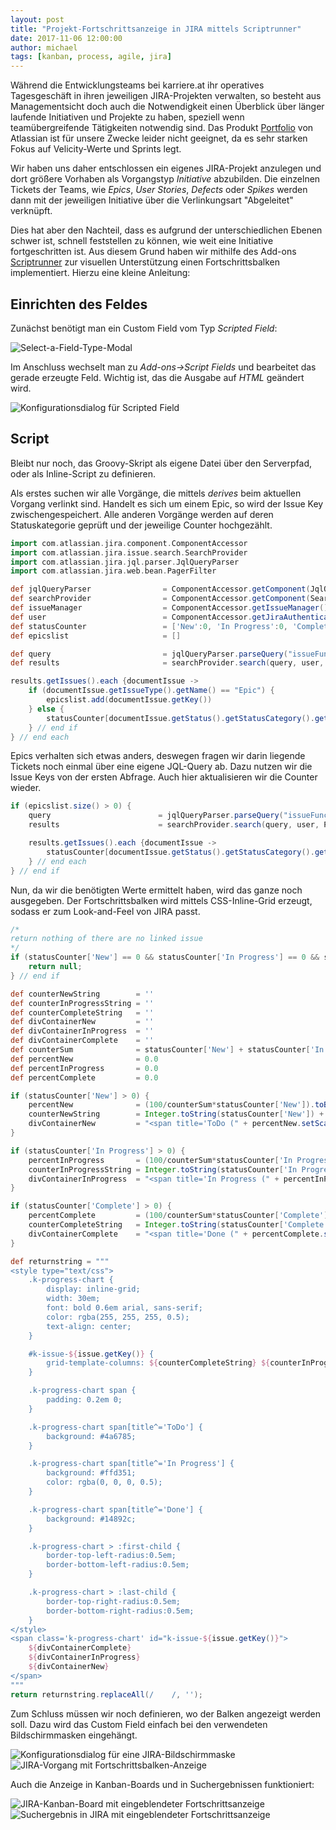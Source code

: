 ```yaml
---
layout: post
title: "Projekt-Fortschrittsanzeige in JIRA mittels Scriptrunner"
date: 2017-11-06 12:00:00
author: michael
tags: [kanban, process, agile, jira]
---
```


Während die Entwicklungsteams bei karriere.at ihr operatives Tagesgeschäft in ihren jeweiligen JIRA-Projekten verwalten, so besteht aus Managementsicht doch auch die Notwendigkeit einen Überblick über länger laufende Initiativen und Projekte zu haben, speziell wenn teamübergreifende Tätigkeiten notwendig sind. Das Produkt [Portfolio](https://www.atlassian.com/software/jira/portfolio) von Atlassian ist für unsere Zwecke leider nicht geeignet, da es sehr starken Fokus auf Velicity-Werte und Sprints legt.

Wir haben uns daher entschlossen ein eigenes JIRA-Projekt anzulegen und dort größere Vorhaben als Vorgangstyp *Initiative* abzubilden. Die einzelnen Tickets der Teams, wie *Epics*, *User Stories*, *Defects* oder *Spikes* werden dann mit der jeweiligen Initiative über die Verlinkungsart "Abgeleitet" verknüpft.

Dies hat aber den Nachteil, dass es aufgrund der unterschiedlichen Ebenen schwer ist, schnell feststellen zu können, wie weit eine Initiative fortgeschritten ist. Aus diesem Grund haben wir mithilfe des Add-ons [Scriptrunner](https://scriptrunner.adaptavist.com/latest/index.html) zur visuellen Unterstützung einen Fortschrittsbalken implementiert. Hierzu eine kleine Anleitung:

## Einrichten des Feldes

Zunächst benötigt man ein Custom Field vom Typ *Scripted Field*:

![Select-a-Field-Type-Modal](/assets/images/jira-progressbar/jira-addfield.png)

Im Anschluss wechselt man zu *Add-ons→Script Fields* und bearbeitet das gerade erzeugte Feld. Wichtig ist, das die Ausgabe auf *HTML* geändert wird.

![Konfigurationsdialog für Scripted Field](/assets/images/jira-progressbar/jira-configurefield.png)

## Script

Bleibt nur noch, das Groovy-Skript als eigene Datei über den Serverpfad, oder als Inline-Script zu definieren.

Als erstes suchen wir alle Vorgänge, die mittels *derives* beim aktuellen Vorgang verlinkt sind. Handelt es sich um einem Epic, so wird der Issue Key zwischengespeichert. Alle anderen Vorgänge werden auf deren Statuskategorie geprüft und der jeweilige Counter hochgezählt.

~~~groovy
import com.atlassian.jira.component.ComponentAccessor
import com.atlassian.jira.issue.search.SearchProvider
import com.atlassian.jira.jql.parser.JqlQueryParser
import com.atlassian.jira.web.bean.PagerFilter

def jqlQueryParser                = ComponentAccessor.getComponent(JqlQueryParser)
def searchProvider                = ComponentAccessor.getComponent(SearchProvider)
def issueManager                  = ComponentAccessor.getIssueManager()
def user                          = ComponentAccessor.getJiraAuthenticationContext().getLoggedInUser()
def statusCounter                 = ['New':0, 'In Progress':0, 'Complete':0]
def epicslist                     = []

def query                         = jqlQueryParser.parseQuery("issueFunction in linkedIssuesOf('issue = " + issue.getKey() + "', 'derives')")
def results                       = searchProvider.search(query, user, PagerFilter.getUnlimitedFilter())

results.getIssues().each {documentIssue ->
    if (documentIssue.getIssueType().getName() == "Epic") {
        epicslist.add(documentIssue.getKey())
    } else {
        statusCounter[documentIssue.getStatus().getStatusCategory().getName()] += 1
    } // end if
} // end each
~~~

Epics verhalten sich etwas anders, deswegen fragen wir darin liegende Tickets noch einmal über eine eigene JQL-Query ab. Dazu nutzen wir die Issue Keys von der ersten Abfrage. Auch hier aktualisieren wir die Counter wieder.

~~~groovy
if (epicslist.size() > 0) {
    query                        = jqlQueryParser.parseQuery("issueFunction in issuesInEpics ('issuekey IN (" + epicslist.join(', ') + ")')")
    results                      = searchProvider.search(query, user, PagerFilter.getUnlimitedFilter())

    results.getIssues().each {documentIssue ->
        statusCounter[documentIssue.getStatus().getStatusCategory().getName()] += 1
    } // end each
} // end if
~~~

Nun, da wir die benötigten Werte ermittelt haben, wird das ganze noch ausgegeben. Der Fortschrittsbalken wird mittels CSS-Inline-Grid erzeugt, sodass er zum Look-and-Feel von JIRA passt.

~~~groovy
/*
return nothing of there are no linked issue
*/
if (statusCounter['New'] == 0 && statusCounter['In Progress'] == 0 && statusCounter['Complete'] == 0) {
    return null;
} // end if

def counterNewString        = ''
def counterInProgressString = ''
def counterCompleteString   = ''
def divContainerNew         = ''
def divContainerInProgress  = ''
def divContainerComplete    = ''
def counterSum              = statusCounter['New'] + statusCounter['In Progress'] + statusCounter['Complete']
def percentNew              = 0.0
def percentInProgress       = 0.0
def percentComplete         = 0.0

if (statusCounter['New'] > 0) {
    percentNew              = (100/counterSum*statusCounter['New']).toBigDecimal()
    counterNewString        = Integer.toString(statusCounter['New']) + 'fr'
    divContainerNew         = "<span title='ToDo (" + percentNew.setScale(0, BigDecimal.ROUND_HALF_UP) + "%)'>" + Integer.toString(statusCounter['New']) + "</span>"
}

if (statusCounter['In Progress'] > 0) {
    percentInProgress       = (100/counterSum*statusCounter['In Progress']).toBigDecimal()
    counterInProgressString = Integer.toString(statusCounter['In Progress']) + 'fr'
    divContainerInProgress  = "<span title='In Progress (" + percentInProgress.setScale(0, BigDecimal.ROUND_HALF_UP) + "%)'>" + Integer.toString(statusCounter['In Progress']) + "</span>"
}

if (statusCounter['Complete'] > 0) {
    percentComplete         = (100/counterSum*statusCounter['Complete']).toBigDecimal()
    counterCompleteString   = Integer.toString(statusCounter['Complete']) + 'fr'
    divContainerComplete    = "<span title='Done (" + percentComplete.setScale(0, BigDecimal.ROUND_HALF_UP) + "%)'>" + Integer.toString(statusCounter['Complete']) + "</span>"
}

def returnstring = """
<style type="text/css">
    .k-progress-chart {
        display: inline-grid;
        width: 30em;
        font: bold 0.6em arial, sans-serif;
        color: rgba(255, 255, 255, 0.5);
        text-align: center;
    }

    #k-issue-${issue.getKey()} {
        grid-template-columns: ${counterCompleteString} ${counterInProgressString} ${counterNewString};
    }

    .k-progress-chart span {
        padding: 0.2em 0;
    }

    .k-progress-chart span[title^='ToDo'] {
        background: #4a6785;
    }

    .k-progress-chart span[title^='In Progress'] {
        background: #ffd351;
        color: rgba(0, 0, 0, 0.5);
    }

    .k-progress-chart span[title^='Done'] {
        background: #14892c;
    }

    .k-progress-chart > :first-child { 
        border-top-left-radius:0.5em;
        border-bottom-left-radius:0.5em;
    }

    .k-progress-chart > :last-child { 
        border-top-right-radius:0.5em;
        border-bottom-right-radius:0.5em;
    }
</style>
<span class='k-progress-chart' id="k-issue-${issue.getKey()}">
    ${divContainerComplete}
    ${divContainerInProgress}
    ${divContainerNew}
</span>
"""
return returnstring.replaceAll(/    /, '');
~~~

Zum Schluss müssen wir noch definieren, wo der Balken angezeigt werden soll. Dazu wird das Custom Field einfach bei den verwendeten Bildschirmmasken eingehängt.

![Konfigurationsdialog für eine JIRA-Bildschirmmaske](/assets/images/jira-progressbar/jira-screen.png)
![JIRA-Vorgang mit Fortschrittsbalken-Anzeige](/assets/images/jira-progressbar/jira-issue.png)

Auch die Anzeige in Kanban-Boards und in Suchergebnissen funktioniert:

![JIRA-Kanban-Board mit eingeblendeter Fortschrittsanzeige](/assets/images/jira-progressbar/jira-kanbanboard.png)
![Suchergebnis in JIRA mit eingeblendeter Fortschrittsanzeige](/assets/images/jira-progressbar/jira-searchresult.png)
